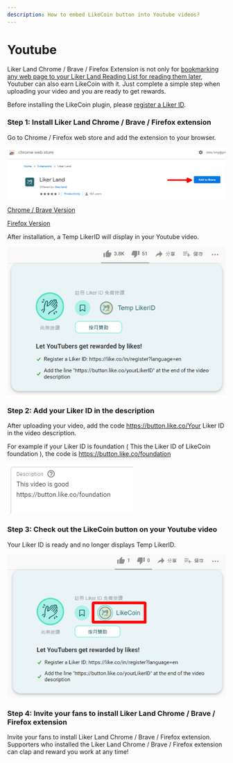 ```yaml
---
description: How to embed LikeCoin button into Youtube videos?
---
```


# Youtube

Liker Land Chrome / Brave / Firefox Extension is not only for [bookmarking any web page to your Liker Land Reading List for reading them later](https://docs.like.co/user-guide/reader/readling-list#bookmark-content-on-computer-to-liker-land), Youtuber can also earn LikeCoin with it. Just complete a simple step when uploading your video and you are ready to get rewards.

Before installing the LikeCoin plugin, please [register a Liker ID](https://docs.like.co/user-guide/liker-id/register).

### Step 1: Install Liker Land Chrome / Brave / Firefox extension

Go to Chrome / Firefox web store and add the extension to your browser.

![](../../.gitbook/assets/youtbe-en.png)

[Chrome / Brave Version](https://chrome.google.com/webstore/detail/liker-land/cjjcemdmkddjbofomfgjedpiifpgkjhe)

[Firefox Version](https://addons.mozilla.org/en-US/firefox/addon/liker-land/?src=search)

After installation, a Temp LikerID will display in your Youtube video.



![](../../.gitbook/assets/youtube-1-en.png)

### Step 2:  Add your Liker ID in the description

After uploading your video,  add the code https://button.like.co/Your Liker ID in the video description.

For example if your Liker ID is foundation \( This the Liker ID of LikeCoin foundation \), the code is https://button.like.co/foundation

![](../../.gitbook/assets/youtube-2-en.png)

### Step 3: Check out the LikeCoin button on your Youtube video


Your Liker ID is ready and no longer displays Temp LikerID.



![](../../.gitbook/assets/youtube-3-en.png)

### Step 4: Invite your fans to install Liker Land Chrome / Brave / Firefox extension

Invite your fans to install Liker Land Chrome / Brave / Firefox extension. Supporters who installed the Liker Land Chrome / Brave / Firefox extension can clap and reward you work at any time!

